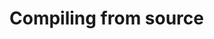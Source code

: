 
<!-- SPDX-License-Identifier: LicenseRef-DPS8M-Doc OR LicenseRef-CF-GAL -->
<!-- SPDX-FileCopyrightText: 2022 The DPS8M Development Team -->
<!-- scspell-id: 7d99ca21-2f3d-11ed-9f27-80ee73e9b8e7 -->

<!-- pagebreak -->

# Compiling from source

